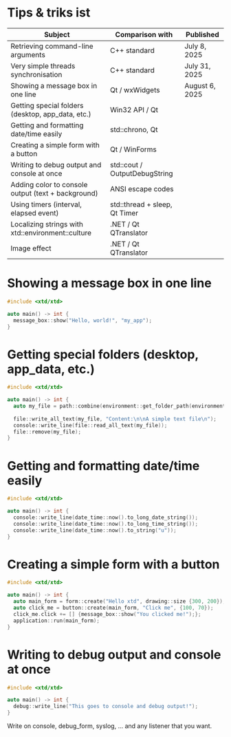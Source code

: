 # Tips & triks ist

| Subject                                            | Comparison with               | Published      |
|--------------------------------------------------- | ----------------------------- | -------------- |
| Retrieving command-line arguments                  | C++ standard                  | July 8, 2025   |
| Very simple threads synchronisation                | C++ standard                  | July 31, 2025  |
| Showing a message box in one line                  | Qt / wxWidgets                | August 6, 2025 |
| Getting special folders (desktop, app_data, etc.)  | Win32 API / Qt                |                |
| Getting and formatting date/time easily            | std::chrono, Qt               |                |
| Creating a simple form with a button               | Qt / WinForms                 |                |
| Writing to debug output and console at once        | std::cout / OutputDebugString |                |
| Adding color to console output (text + background) | ANSI escape codes             |                |
| Using timers (interval, elapsed event)             | std::thread + sleep, Qt Timer |                |
| Localizing strings with xtd::environment::culture  | .NET / Qt QTranslator         |                |
| Image effect                                       | .NET / Qt QTranslator         |                |


# Showing a message box in one line

```cpp
#include <xtd/xtd>

auto main() -> int {
  message_box::show("Hello, world!", "my_app");
}
```

# Getting special folders (desktop, app_data, etc.)

```cpp
#include <xtd/xtd>

auto main() -> int {
  auto my_file = path::combine(environment::get_folder_path(environment::special_folder::desktop), "my_file.txt");
  
  file::write_all_text(my_file, "Content:\n\nA simple text file\n");
  console::write_line(file::read_all_text(my_file));
  file::remove(my_file);
}
```

# Getting and formatting date/time easily

```cpp
#include <xtd/xtd>

auto main() -> int {
  console::write_line(date_time::now().to_long_date_string());
  console::write_line(date_time::now().to_long_time_string());
  console::write_line(date_time::now().to_string("u"));
}
```

# Creating a simple form with a button

```cpp
#include <xtd/xtd>

auto main() -> int {
  auto main_form = form::create("Hello xtd", drawing::size {300, 200});
  auto click_me = button::create(main_form, "Click me", {100, 70});
  click_me.click += [] {message_box::show("You clicked me!");};
  application::run(main_form);
}
```

# Writing to debug output and console at once

```cpp
#include <xtd/xtd>

auto main() -> int {
  debug::write_line("This goes to console and debug output!");
}
```

Write on console, debug_form, syslog, ... and any listener that you want.
